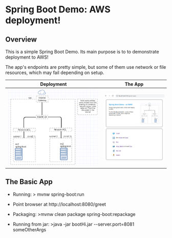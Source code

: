 # Spring Boot Demo: AWS deployment!

## Overview
This is a simple Spring Boot Demo.
Its main purpose is to to demonstrate deployment to AWS!

The app's endpoints are pretty simple, but some of them use network or file resources, which
may fail depending on setup.

|Deployment|The App|
|----------|-------|
|<img alt="diagram" raw="true" src="docs/doc-img/diagram-lb.png" width="300"/>|<img alt="app" raw="true" src="docs/doc-img/tester_app_large.png" width="200"/>|


## The Basic App
* Running: > mvnw spring-boot:run
* Point browser at http://localhost:8080/greet

* Packaging: >mvnw clean package spring-boot:repackage
* Running from jar: >java -jar bootHi.jar --server.port=8081 someOtherArgs


